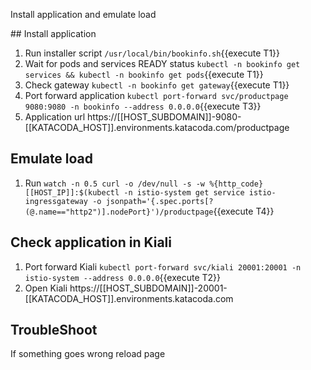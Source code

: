 Install application and emulate load

## Install application

1. Run installer script `/usr/local/bin/bookinfo.sh`{{execute T1}}
1. Wait for pods and services READY status `kubectl -n bookinfo get services && kubectl -n bookinfo get pods`{{execute T1}}
1. Check gateway `kubectl -n bookinfo get gateway`{{execute T1}}
1. Port forward application `kubectl port-forward svc/productpage 9080:9080 -n bookinfo --address 0.0.0.0`{{execute T3}}
1. Application url https://[[HOST_SUBDOMAIN]]-9080-[[KATACODA_HOST]].environments.katacoda.com/productpage

## Emulate load

1. Run ```watch -n 0.5 curl -o /dev/null -s -w %{http_code} [[HOST_IP]]:$(kubectl -n istio-system get service istio-ingressgateway -o jsonpath='{.spec.ports[?(@.name=="http2")].nodePort}')/productpage```{{execute T4}}

## Check application in Kiali

1. Port forward Kiali `kubectl port-forward svc/kiali 20001:20001 -n istio-system --address 0.0.0.0`{{execute T2}}
1. Open Kiali https://[[HOST_SUBDOMAIN]]-20001-[[KATACODA_HOST]].environments.katacoda.com

## TroubleShoot

If something goes wrong reload page
